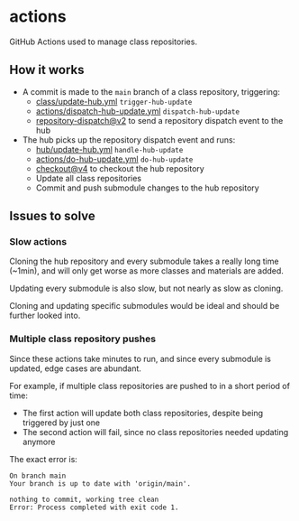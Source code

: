 # actions

GitHub Actions used to manage class repositories.

## How it works

- A commit is made to the `main` branch of a class repository, triggering:
  - [class/update-hub.yml](https://github.com/krishnans2006-classes/template/blob/main/.github/workflows/update-hub.yml) `trigger-hub-update`
  - [actions/dispatch-hub-update.yml](https://github.com/krishnans2006-classes/actions/blob/main/.github/workflows/dispatch-hub-update.yml) `dispatch-hub-update`
  - [repository-dispatch@v2](https://github.com/peter-evans/repository-dispatch) to send a repository dispatch event to the hub
- The hub picks up the repository dispatch event and runs:
  - [hub/update-hub.yml](https://github.com/krishnans2006-classes/hub/blob/main/.github/workflows/update-hub.yml) `handle-hub-update`
  - [actions/do-hub-update.yml](https://github.com/krishnans2006-classes/actions/blob/main/.github/workflows/do-hub-update.yml) `do-hub-update`
  - [checkout@v4](https://github.com/actions/checkout) to checkout the hub repository
  - Update all class repositories
  - Commit and push submodule changes to the hub repository

## Issues to solve

### Slow actions

Cloning the hub repository and every submodule takes a really long time (~1min), and will only get worse as more classes and materials are added.

Updating every submodule is also slow, but not nearly as slow as cloning.

Cloning and updating specific submodules would be ideal and should be further looked into.

### Multiple class repository pushes

Since these actions take minutes to run, and since every submodule is updated, edge cases are abundant.

For example, if multiple class repositories are pushed to in a short period of time:
- The first action will update both class repositories, despite being triggered by just one
- The second action will fail, since no class repositories needed updating anymore

The exact error is:
```
On branch main
Your branch is up to date with 'origin/main'.

nothing to commit, working tree clean
Error: Process completed with exit code 1.
```
